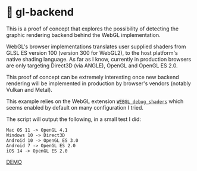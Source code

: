 # 🚪 gl-backend
This is a proof of concept that explores the possibility of detecting the graphic rendering backend behind the WebGL implementation.

WebGL's browser implementations translates user supplied shaders from GLSL ES version 100 (version 300 for WebGL2), to the host platform's native shading language. As far as I know, currently in production browsers are only targeting Direct3D (via ANGLE), OpenGL and OpenGL ES 2.0.

This proof of concept can be extremely interesting once new backend rendering will be implemented in production by browser's vendors (notably Vulkan and Metal).

This example relies on the WebGL extension [`WEBGL_debug_shaders`](https://www.khronos.org/registry/webgl/extensions/WEBGL_debug_shaders/) which seems enabled by default on many configuration I tried.

The script will output the following, in a small test I did:
```
Mac OS 11 -> OpenGL 4.1
Windows 10 -> Direct3D
Android 10 -> OpenGL ES 3.0
Android 7 -> OpenGL ES 2.0
iOS 14 -> OpenGL ES 2.0
```

[DEMO]()